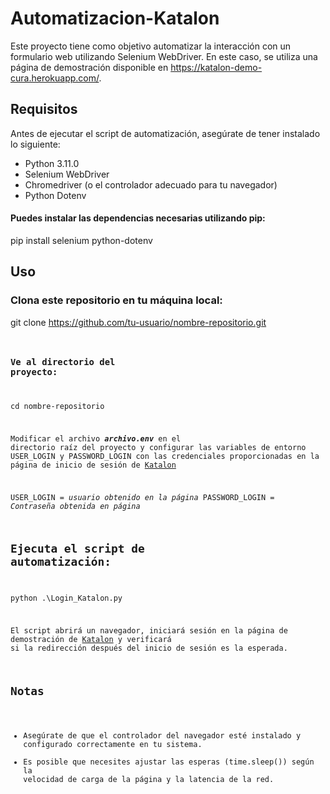 # Automatizacion-Katalon
Este proyecto tiene como objetivo automatizar la interacción con un formulario web utilizando Selenium WebDriver. En este caso, se utiliza una página de demostración disponible en https://katalon-demo-cura.herokuapp.com/.

## Requisitos
Antes de ejecutar el script de automatización, asegúrate de tener instalado lo siguiente:

- Python 3.11.0
- Selenium WebDriver
- Chromedriver (o el controlador adecuado para tu navegador)
- Python Dotenv

#### Puedes instalar las dependencias necesarias utilizando pip:

pip install selenium python-dotenv


## Uso


### Clona este repositorio en tu máquina local:

git clone https://github.com/tu-usuario/nombre-repositorio.git <code>

### Ve al directorio del proyecto:

cd nombre-repositorio

Modificar el archivo **_archivo.env_** en el directorio raíz del proyecto y configurar las variables de entorno USER_LOGIN y PASSWORD_LOGIN con las credenciales proporcionadas en la página de inicio de sesión de [Katalon](https://katalon-demo-cura.herokuapp.com/profile.php#login)

USER_LOGIN = _usuario obtenido en la página_
PASSWORD_LOGIN = _Contraseña obtenida en página_

## Ejecuta el script de automatización:

python .\Login_Katalon.py

El script abrirá un navegador, iniciará sesión en la página de demostración de [Katalon](https://katalon-demo-cura.herokuapp.com/) y verificará si la redirección después del inicio de sesión es la esperada.


## Notas

+ Asegúrate de que el controlador del navegador esté instalado y configurado correctamente en tu sistema.
+ Es posible que necesites ajustar las esperas (time.sleep()) según la velocidad de carga de la página y la latencia de la red.
